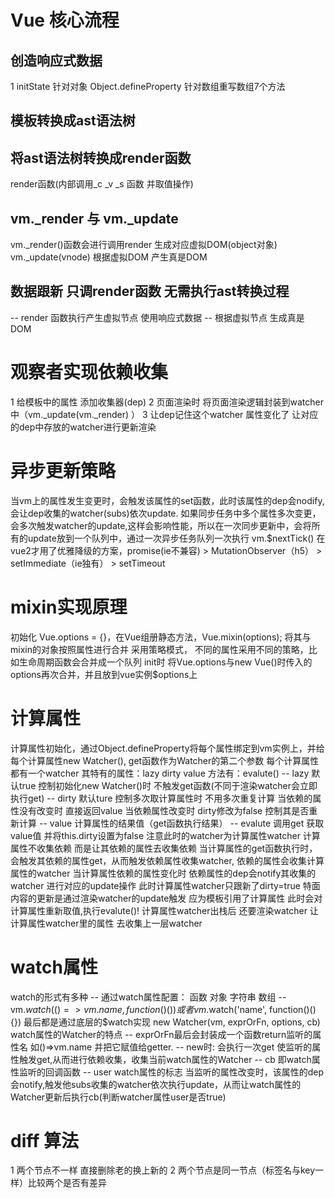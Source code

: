 # Vue 核心流程

## 创造响应式数据
1 initState 针对对象 Object.defineProperty 针对数组重写数组7个方法

## 模板转换成ast语法树

## 将ast语法树转换成render函数
render函数(内部调用_c _v _s 函数 并取值操作) 

## vm._render 与 vm._update
vm._render()函数会进行调用render 生成对应虚拟DOM(object对象)
vm._update(vnode) 根据虚拟DOM 产生真是DOM

## 数据跟新 只调render函数 无需执行ast转换过程
  -- render 函数执行产生虚拟节点 使用响应式数据
  -- 根据虚拟节点 生成真是DOM

  # 观察者实现依赖收集
  1 给模板中的属性 添加收集器(dep)
  2 页面渲染时 将页面渲染逻辑封装到watcher中（vm._update(vm._render) ）
  3 让dep记住这个watcher 属性变化了 让对应的dep中存放的watcher进行更新渲染
  # 异步更新策略
  当vm上的属性发生变更时，会触发该属性的set函数，此时该属性的dep会nodify,会让dep收集的watcher(subs)依次update.
  如果同步任务中多个属性多次变更，会多次触发watcher的update,这样会影响性能，所以在一次同步更新中，会将所有的update放到一个队列中，通过一次异步任务队列一次执行
  vm.$nextTick() 在vue2才用了优雅降级的方案，promise(ie不兼容) > MutationObserver（h5） > setImmediate（ie独有） > setTimeout
  # mixin实现原理
  初始化 Vue.options = {}，在Vue组册静态方法，Vue.mixin(options); 将其与mixin的对象按照属性进行合并 采用策略模式， 不同的属性采用不同的策略，比如生命周期函数会合并成一个队列
  init时 将Vue.options与new Vue()时传入的options再次合并，并且放到vue实例$options上

  # 计算属性
  计算属性初始化，通过Object.defineProperty将每个属性绑定到vm实例上，并给每个计算属性new Watcher(), get函数作为Watcher的第二个参数
  每个计算属性都有一个watcher 其特有的属性：lazy dirty value 方法有：evalute()
    -- lazy 默认true 控制初始化new Watcher()时 不触发get函数(不同于渲染watcher会立即执行get)
    -- dirty 默认ture 控制多次取计算属性时 不用多次重复计算 当依赖的属性没有改变时 直接返回value 当依赖属性改变时 dirty修改为false 控制其是否重新计算
    -- value 计算属性的结果值（get函数执行结果）
    -- evalute 调用get 获取value值 并将this.dirty设置为false 注意此时的watcher为计算属性watcher
  计算属性不收集依赖 而是让其依赖的属性去收集依赖 当计算属性的get函数执行时，会触发其依赖的属性get，从而触发依赖属性收集watcher, 依赖的属性会收集计算属性的watcher
  当计算属性依赖的属性变化时 依赖属性的dep会notify其收集的watcher 进行对应的update操作 此时计算属性watcher只跟新了dirty=true 特面内容的更新是通过渲染watcher的update触发 应为模板引用了计算属性 此时会对计算属性重新取值,执行evalute()!
  计算属性watcher出栈后 还要渲染watcher 让计算属性watcher里的属性 去收集上一层watcher

  # watch属性 
  watch的形式有多种 
    -- 通过watch属性配置： 函数 对象 字符串 数组
    -- vm.$watch(()=>vm.name, function()(){}) 或者 vm.$watch('name', function()(){}) 
  最后都是通过底层的$watch实现 new Watcher(vm, exprOrFn, options, cb)  
  watch属性的Watcher的特点
    -- exprOrFn最后会封装成一个函数return监听的属性名 如()=>vm.name  并把它赋值给getter. 
    -- new时: 会执行一次get 使监听的属性触发get,从而进行依赖收集，收集当前watch属性的Watcher
    -- cb 即watch属性监听的回调函数
    -- user watch属性的标志 
  当监听的属性改变时，该属性的dep会notify,触发他subs收集的watcher依次执行update，从而让watch属性的Watcher更新后执行cb(判断watcher属性user是否true)


# diff 算法
1 两个节点不一样 直接删除老的换上新的
2 两个节点是同一节点（标签名与key一样）比较两个是否有差异